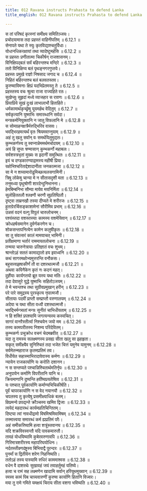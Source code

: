 ```yaml
---
title: 012 Ravana instructs Prahasta to defend Lanka
title_english: 012 Ravana instructs Prahasta to defend Lanka

---
```

<div class="audioEmbed"  caption="श्रीराम-हरिसीताराममूर्ति-घनपाठिभ्यां वचनम्" src="https://archive.org/download/Ramayana-recitation-Sriram-harisItArAmamUrti-Ghanapaati-v2/Kanda_6/Kanda_6_YK-012-Ravana_instructs_Prahasta_to_defend_Lanka.mp3"></div>

स तां परिषदं कृत्स्नां समीक्ष्य समितिञ्जयः।  
प्रचोदयामास तदा प्रहस्तं वाहिनीपतिम् ॥ 6.12.1 ॥   
सेनापते यथा ते स्युः कृतविद्याश्चतुर्विधाः।  
योधानधिकरक्षायां तथा व्यादेष्टुमर्हसि ॥ 6.12.2 ॥   
स प्रहस्तः प्रणीतात्मा चिकीर्षन् राजशासनम्।  
विनिक्षिपद्बलं सर्वं बहिरन्तश्च मन्दिरे ॥ 6.12.3 ॥   
ततो विनिक्षिप्य बलं पृथङ्नगरगुप्तये।  
प्रहस्तः प्रमुखे राज्ञो निषसाद जगाद च ॥ 6.12.4 ॥   
निहितं बहिरन्तश्च बलं बलवतस्तव।  
कुरुष्वाविमनाः क्षिप्रं यदभिप्रेतमस्तु ते ॥ 6.12.5 ॥   
प्रहस्तस्य वचः श्रुत्वा राजा राज्यहिते रतः।  
सुखेप्सुः सुहृदां मध्ये व्याजहार स रावणः ॥ 6.12.6 ॥   
प्रियाप्रिये सुखं दुःखं लाभालाभौ हिताहिते।  
धर्मकामार्थकृच्छ्रेषु यूयमर्हथ वेदितुम् ॥ 6.12.7 ॥   
सर्वकृत्यानि युष्माभिः समारब्धानि सर्वदा।  
मन्त्रकर्मनियुक्तानि न जातु विफलानि मे ॥ 6.12.8 ॥   
स सोमग्रहनक्षत्रैर्मरुद्भिरिव वासवः।  
भवद्भिरहमत्यर्थं वृतः श्रियमवाप्नुयाम् ॥ 6.12.9 ॥   
अहं तु खलु सर्वान् वः समर्थयितुमुद्यतः।  
कुम्भकर्णस्य तु स्वप्नान्नेममर्थमचोदयम् ॥ 6.12.10 ॥   
अयं हि सुप्तः षण्मासान् कुम्भकर्णो महाबलः।  
सर्वशस्त्रभृतां मुख्यः स इदानीं समुत्थितः ॥ 6.12.11 ॥   
इयं च दण्डकारण्याद्रामस्य महीषी प्रिया।  
रक्षोभिश्चरिताद्देशादानीता जनकात्मजा ॥ 6.12.12 ॥   
सा मे न शय्यामारोढुमिच्छत्यलसगामिनी।  
त्रिषु लोकेषु चान्या मे न सीतासदृशी मता ॥ 6.12.13 ॥   
तनुमध्या पृथुश्रोणी शारदेन्दुनिभानना।  
हेमबिम्बनिभा सौम्या मायेव मयनिर्मिता ॥ 6.12.14 ॥   
सुलोहिततलौ श्लक्ष्णौ चरणौ सुप्रतिष्ठितौ।  
दृष्ट्वा ताम्रनखौ तस्या दीप्यते मे शरीरजः ॥ 6.12.15 ॥   
हुताग्रेरर्चिसङ्काशामेनां सौरीमिव प्रभाम् ॥ 6.12.16 ॥   
उन्नसं वदनं वल्गु विपुलं चारुलोचनम्।  
पश्यंस्तदा वशस्तस्याः कामस्य वशमेयिवान् ॥ 6.12.17 ॥   
क्रोधहर्षसमानेन दुर्वर्णकरणेन च।  
शोकसन्तापनित्येन कामेन कलुषीकृतः ॥ 6.12.18 ॥   
सा तु संवत्सरं कालं मामयाचत् भामिनी।  
प्रतीक्षमाणा भर्तारं राममायतलोचना ॥ 6.12.19 ॥   
तन्मया चारुनेत्रायाः प्रतिज्ञातं वचः शुभम्।  
श्रान्तोऽहं सततं कामाद्यातो हय इवाध्वनि ॥ 6.12.20 ॥   
कथं सागरमक्षोभ्यमुत्तरन्ति वनौकसः।  
बहुसत्त्वझषाकीर्णं तौ वा दशरथात्मजौ ॥ 6.12.21 ॥   
अथवा कपिनैकेन कृतं नः कदनं महत्।  
दुर्ज्ञेयाः कार्यगतयो ब्रूत यस्य यथा मतिः ॥ 6.12.22 ॥   
तदा देवासुरे युद्धे युष्माभिः सहितोऽजयम्।  
ते मे भवन्तश्च तथा सुग्रीवप्रमुखान् हरीन् ॥ 6.12.23 ॥   
परे पारे समुद्रस्य पुरस्कृत्य नृपात्मजौ।  
सीतायाः पदवीं प्राप्तौ सम्प्राप्तौ वरुणालयम् ॥ 6.12.24 ॥   
अदेया च यथा सीता वध्यौ दशरथात्मजौ।  
भवद्भिर्मन्त्र्यतां मन्त्रः सुनीतं चाभिधीयताम् ॥ 6.12.25 ॥   
न हि शक्तिं प्रपश्यामि जगत्यन्यस्य कस्यचित्।  
सागरं वानरैस्तीर्त्वा निश्चयेन जयो मम ॥ 6.12.26 ॥   
तस्य कामपरीतस्य निशम्य परिदेवितम्।  
कुम्भकर्णः प्रचुक्रोध वचनं चेदमब्रवीत् ॥ 6.12.27 ॥   
यदा तु रामस्य सलक्ष्मणस्य प्रसह्य सीता खलु सा इहाहृता।  
सकृत् समीक्ष्यैव सुनिश्चितं तदा भजेत चित्तं यमुनेव यामुनम् ॥ 6.12.28 ॥   
सर्वमेतन्महाराज कृतमप्रतिमं तव।  
विधीयेत सहास्माभिरादावेवास्य कर्मणः ॥ 6.12.29 ॥   
न्यायेन राजकार्याणि यः करोति दशानन।  
न स सन्तप्यते पश्चान्निश्चितार्थमतिर्नृपः ॥ 6.12.30 ॥   
अनुपायेन कर्माणि विपरीतानि यानि च।  
क्रियमाणानि दुष्यन्ति हवींष्यप्रयतेष्विव ॥ 6.12.31 ॥   
यः पश्चात् पूर्वकार्याणि कर्माण्यभिचिकीर्षति।  
पूर्वं चापरकार्याणि न स वेद नयानयौ ॥ 6.12.32 ॥   
चपलस्य तु कृत्येषु प्रसमीक्ष्याधिकं बलम्।  
क्षिप्रमन्ये प्रपद्यन्ते क्रौञ्चस्य खमिव द्विजाः ॥ 6.12.33 ॥   
त्वयेदं महदारब्धं कार्यमप्रतिचिन्तितम्।  
दिष्ट्या त्वां नावधीद्रामो विषमिश्रमिवामिषम् ॥ 6.12.34 ॥   
तस्मात्त्वया समारब्धं कर्म ह्यप्रतिमं परैः।  
अहं समीकरिष्यामि हत्वा शत्रूंस्तवानघ ॥ 6.12.35 ॥   
यदि शक्रविवस्वन्तौ यदि पावकमारुतौ।  
तावहं योधयिष्यामि कुबेरवरुणावपि ॥ 6.12.36 ॥   
गिरिमात्रशरीरस्य महापरिघयोधिनः।  
नर्दतस्तीक्ष्णदंष्ट्रस्य बिभियाद्वै पुरन्दरः ॥ 6.12.37 ॥   
पुनर्मां स द्वितीयेन शरेण निहनिष्यति।  
ततोऽहं तस्य पास्यामि रुधिरं काममाश्वस ॥ 6.12.38 ॥   
वधेन वै दाशरथेः सुखावहं जयं तवाहर्तुमहं यतिष्ये।  
हत्वा च रामं सह लक्ष्मणेन खादामि सर्वान् हरियूथमुख्यान् ॥ 6.12.39 ॥   
रमस्व कामं पिब चाग्र्यवारुणीं कुरुष्व कार्याणि हितानि विज्वरः।  
मया तु रामे गमिते यमक्षयं चिराय सीता वशगा भविष्यति ॥ 6.12.40 ॥   